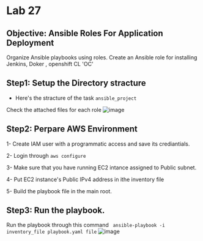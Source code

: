 # Lab 27
## Objective: Ansible Roles For Application Deployment
Organize Ansible playbooks using roles. Create an Ansible role for installing Jenkins, Doker , openshift CL 'OC'

## Step1: Setup the Directory stracture 
- Here's the stracture of the task `ansible_project`

Check the attached files for each role
  ![image](https://github.com/ramy282/iVolve_OJT/assets/60857262/fc9b4584-557a-4a50-9f87-301d54c52778)

## Step2: Perpare AWS Environment
1- Create IAM user with a programmatic access and save its crediantials.

2- Login through `aws configure`

3- Make sure that you have running EC2 intance assigned to Public subnet.

4- Put EC2 instance's Public IPv4 address in ithe inventory file 

5- Build the playbook file in the main root.

## Step3: Run the playbook.
Run the playbook through this command ` ansible-playbook -i inventory_file playbook.yaml file`
![image](https://github.com/ramy282/iVolve_OJT/assets/60857262/d397bae7-c4ec-45d9-b9c7-7178652e0d3c)

